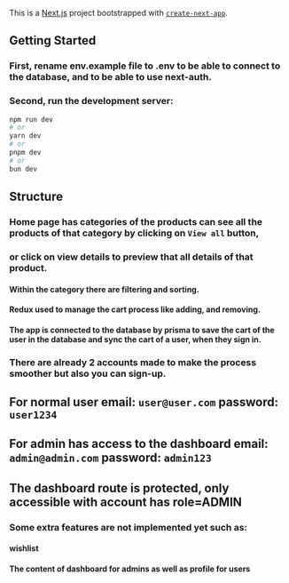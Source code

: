 This is a [Next.js](https://nextjs.org/) project bootstrapped with [`create-next-app`](https://github.com/vercel/next.js/tree/canary/packages/create-next-app).

## Getting Started

### First, rename env.example file to .env to be able to connect to the database, and to be able to use next-auth.

### Second, run the development server:

```bash
npm run dev
# or
yarn dev
# or
pnpm dev
# or
bun dev
```

## Structure

### Home page has categories of the products can see all the products of that category by clicking on `View all` button,

### or click on view details to preview that all details of that product.

#### Within the category there are filtering and sorting.

#### Redux used to manage the cart process like adding, and removing.

#### The app is connected to the database by prisma to save the cart of the user in the database and sync the cart of a user, when they sign in.

### There are already 2 accounts made to make the process smoother but also you can sign-up.

## For normal user email: `user@user.com` password: `user1234`

## For admin has access to the dashboard email: `admin@admin.com` password: `admin123`

## The dashboard route is protected, only accessible with account has role=ADMIN

### Some extra features are not implemented yet such as:

#### wishlist

#### The content of dashboard for admins as well as profile for users
